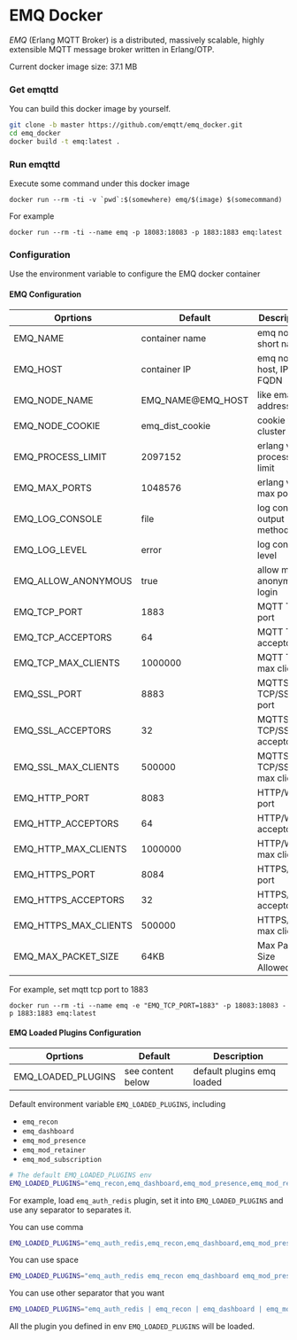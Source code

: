 # EMQ Docker

*EMQ* (Erlang MQTT Broker) is a distributed, massively scalable, highly extensible MQTT message broker written in Erlang/OTP.

Current docker image size: 37.1 MB

### Get emqttd

You can build this docker image by yourself.

```bash
git clone -b master https://github.com/emqtt/emq_docker.git
cd emq_docker
docker build -t emq:latest .
```

### Run emqttd

Execute some command under this docker image

``docker run --rm -ti -v `pwd`:$(somewhere) emq/$(image) $(somecommand)``

For example

``docker run --rm -ti --name emq -p 18083:18083 -p 1883:1883 emq:latest``

### Configuration

Use the environment variable to configure the EMQ docker container

#### EMQ Configuration

| Oprtions                 | Default            | Description                           |
| ------------------------ | ------------------ | ------------------------------------- |
| EMQ_NAME                 | container name     | emq node short name                   |
| EMQ_HOST                 | container IP       | emq node host, IP or FQDN             |
| EMQ_NODE_NAME            | EMQ_NAME@EMQ_HOST  | like email address                    |
| EMQ_NODE_COOKIE          | emq_dist_cookie    | cookie for cluster                    |
| EMQ_PROCESS_LIMIT        | 2097152            | erlang vm process limit               |
| EMQ_MAX_PORTS            | 1048576            | erlang vm max ports                   |
| EMQ_LOG_CONSOLE          | file               | log console output method             |
| EMQ_LOG_LEVEL            | error              | log console level                     |
| EMQ_ALLOW_ANONYMOUS      | true               | allow mqtt anonymous login            |
| EMQ_TCP_PORT             | 1883               | MQTT TCP port                         |
| EMQ_TCP_ACCEPTORS        | 64                 | MQTT TCP acceptors                    |
| EMQ_TCP_MAX_CLIENTS      | 1000000            | MQTT TCP max clients                  |
| EMQ_SSL_PORT             | 8883               | MQTTS TCP/SSL port                    |
| EMQ_SSL_ACCEPTORS        | 32                 | MQTTS TCP/SSL acceptors               |
| EMQ_SSL_MAX_CLIENTS      | 500000             | MQTTS TCP/SSL max clients             |
| EMQ_HTTP_PORT            | 8083               | HTTP/WS port                          |
| EMQ_HTTP_ACCEPTORS       | 64                 | HTTP/WS acceptors                     |
| EMQ_HTTP_MAX_CLIENTS     | 1000000            | HTTP/WS max clients                   |
| EMQ_HTTPS_PORT           | 8084               | HTTPS/WSS port                        |
| EMQ_HTTPS_ACCEPTORS      | 32                 | HTTPS/WSS acceptors                   |
| EMQ_HTTPS_MAX_CLIENTS    | 500000             | HTTPS/WSS max clients                 |
| EMQ_MAX_PACKET_SIZE      | 64KB               | Max Packet Size Allowed               |

For example, set mqtt tcp port to 1883

``docker run --rm -ti --name emq -e "EMQ_TCP_PORT=1883" -p 18083:18083 -p 1883:1883 emq:latest``

#### EMQ Loaded Plugins Configuration

| Oprtions                 | Default            | Description                           |
| ------------------------ | ------------------ | ------------------------------------- |
| EMQ_LOADED_PLUGINS       | see content below  | default plugins emq loaded            |

Default environment variable ``EMQ_LOADED_PLUGINS``, including

- ``emq_recon``
- ``emq_dashboard``
- ``emq_mod_presence``
- ``emq_mod_retainer``
- ``emq_mod_subscription``

```bash
# The default EMQ_LOADED_PLUGINS env
EMQ_LOADED_PLUGINS="emq_recon,emq_dashboard,emq_mod_presence,emq_mod_retainer,emq_mod_subscription"
```

For example, load ``emq_auth_redis`` plugin, set it into ``EMQ_LOADED_PLUGINS`` and use any separator to separates it.

You can use comma

```bash
EMQ_LOADED_PLUGINS="emq_auth_redis,emq_recon,emq_dashboard,emq_mod_presence,emq_mod_retainer,emq_mod_subscription"
```

You can use space

```bash
EMQ_LOADED_PLUGINS="emq_auth_redis emq_recon emq_dashboard emq_mod_presence emq_mod_retainer emq_mod_subscription"
```

You can use other separator that you want

```bash
EMQ_LOADED_PLUGINS="emq_auth_redis | emq_recon | emq_dashboard | emq_mod_presence | emq_mod_retainer | emq_mod_subscription"
```

All the plugin you defined in env ``EMQ_LOADED_PLUGINS`` will be loaded.

